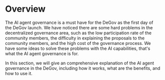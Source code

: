 <!-- First, there is a special role called "DeGov Agent" in the delegates page in the DeGov app, it allows community members to delegate their voting power. Once there is a new proposal created, the degov agent service will create a post attached a voting choice poll and poll time on the X to receive X user's preference for this proposal. For the X users, they can vote on the poll and comment on the post to express their opinions. Before the proposal voting ends, the DeGov Agent will collect the poll results and comments, and then analyze them to made a final decision and vote representing all the members who delegated their voting power to the DeGov Agent. -->

# Overview

The AI agent governance is a must have for the DeGov as the first day of the DeGov launch. We have noticed there are some hard problems in the decentralized governance area, such as the low participation rate of the community members, the difficulty in explaining the proposals to the community members, and the high cost of the governance process. We have some ideas to solve these problems with the AI capabilities, that's what the AI agent governance is for.

In this section, we will give an comprehensive explanation of the AI agent governance in the DeGov, including how it works, what are the benefits, and how to use it.

